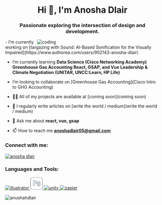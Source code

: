 <h1 align="center">Hi 👋, I'm Anosha Dlair</h1>
<h3 align="center">Passionate exploring the intersection of design and development.</h3>
<img align="right" alt="coding" width="400" src= "https://assets-v2.lottiefiles.com/a/f75ac2f2-116a-11ee-aa38-a35154041321/UTSEH078Aw.gif">
- I’m currently working on [targazing with Sound: AI-Based Sonification for the Visually Impaired](https://www.authorea.com/users/952143-anosha-dlair)

- I’m currently learning **Data Science (Cisco Networking Academy) Greenhouse Gas Accounting React, GSAP, and Vue Leadership & Climate Negotiation (UNITAR, UNCC:Learn, HP Life)**

- I’m looking to collaborate on [Greenhouse Gas Accounting](Cisco Intro to GHG Accounting)

- 👨‍💻 All of my projects are available at [coming soon](coming soon)

- 📝 I regularly write articles on [write the world / medium](write the world / medium)

- 💬 Ask me about **react, vue, gsap**

- 📫 How to reach me **anoshadlair05@gmail.com**

<h3 align="left">Connect with me:</h3>
<p align="left">
<a href="https://linkedin.com/in/anosha dlair" target="blank"><img align="center" src="https://raw.githubusercontent.com/rahuldkjain/github-profile-readme-generator/master/src/images/icons/Social/linked-in-alt.svg" alt="anosha dlair" height="30" width="40" /></a>
</p>

<h3 align="left">Languages and Tools:</h3>
<p align="left"> <a href="https://www.adobe.com/in/products/illustrator.html" target="_blank" rel="noreferrer"> <img src="https://www.vectorlogo.zone/logos/adobe_illustrator/adobe_illustrator-icon.svg" alt="illustrator" width="40" height="40"/> </a> <a href="https://www.photoshop.com/en" target="_blank" rel="noreferrer"> <img src="https://raw.githubusercontent.com/devicons/devicon/master/icons/photoshop/photoshop-line.svg" alt="photoshop" width="40" height="40"/> </a> <a href="https://unity.com/" target="_blank" rel="noreferrer"> <img src="https://www.vectorlogo.zone/logos/unity3d/unity3d-icon.svg" alt="unity" width="40" height="40"/> </a> <a href="https://zapier.com" target="_blank" rel="noreferrer"> <img src="https://www.vectorlogo.zone/logos/zapier/zapier-icon.svg" alt="zapier" width="40" height="40"/> </a> </p>

<p><img align="center" src="https://github-readme-streak-stats.herokuapp.com/?user=anushahdlair&" alt="anushahdlair" /></p>
